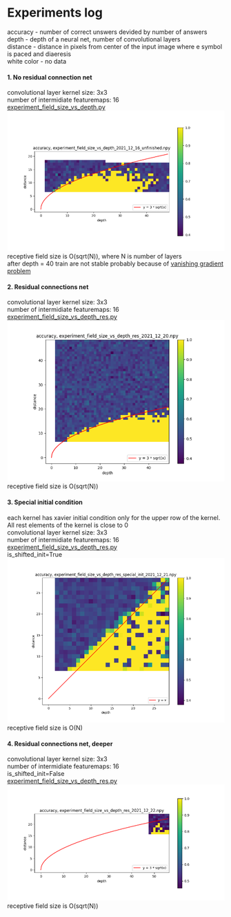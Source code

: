 # Experiments log
accuracy - number of correct unswers devided by number of answers  
depth - depth of a neural net, number of convolutional layers  
distance - distance in pixels from center of the input image where e symbol is paced and diaeresis  
white color - no data  
#### 1. No residual connection net  
convolutional layer kernel size: 3x3  
number of intermidiate featuremaps: 16     
[experiment_field_size_vs_depth.py](../../experiments/experiment_field_size_vs_depth.py)    
![no res connections](./field_size_vs_depth_no_res_connections.png)  
receptive field size is O(sqrt(N)), where N is number of layers  
after depth = 40 train are not stable probably because of [vanishing gradient problem](https://en.wikipedia.org/wiki/Vanishing_gradient_problem)  
#### 2. Residual connections net
convolutional layer kernel size: 3x3  
number of intermidiate featuremaps: 16     
[experiment_field_size_vs_depth_res.py](../../experiments/experiment_field_size_vs_depth_res.py)    
![with res connections](./field_size_vs_depth_with_res_connections.png)  
receptive field size is O(sqrt(N))  
#### 3. Special initial condition
each kernel has xavier initial condition only for the upper row of the kernel. All rest elements of the kernel is close to 0  
convolutional layer kernel size: 3x3  
number of intermidiate featuremaps: 16     
[experiment_field_size_vs_depth_res.py](../../experiments/experiment_field_size_vs_depth_res.py)    
is_shifted_init=True  
![special init condition](./field_size_vs_depth_special_init_condition.png)  
receptive field size is O(N)  
#### 4. Residual connections net, deeper
convolutional layer kernel size: 3x3  
number of intermidiate featuremaps: 16  
is_shifted_init=False  
[experiment_field_size_vs_depth_res.py](../../experiments/experiment_field_size_vs_depth_res.py)    
![with res connections, deeper](./field_size_vs_depth_with_res_connections_additional.png)  
receptive field size is O(sqrt(N))  

